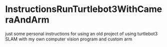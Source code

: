 # InstructionsRunTurtlebot3WithCameraAndArm
just some personal instructions for using an old project of using turtlebot3 SLAM with my own computer vision program and custom arm
